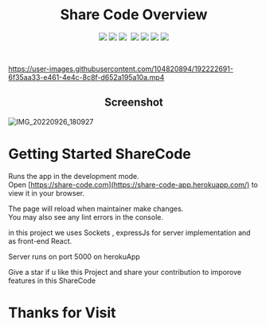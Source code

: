 <h1 align="center"> Share Code Overview</h1>
<p align="center">
  <img src="https://img.shields.io/badge/build-passing-brightgreen">
  <img src="https://img.shields.io/badge/App-Share Code-informational">
  <img src="https://img.shields.io/badge/Version-0.1.0-informational">
  <img href="https://img.shields.io/badge/mainter-Deepak%20Sharma-brightgreen">
  <img src="https://img.shields.io/badge/Server-ExpressJs-information">
  <img src="https://img.shields.io/badge/os-linux-brightgreen">
  <img src="https://img.shields.io/badge/published on-herokuapp-brightgreen">
  <img src="https://img.shields.io/badge/downloads-102-informational">
</p>

</br>

https://user-images.githubusercontent.com/104820894/192222691-6f35aa33-e461-4e4c-8c8f-d652a195a10a.mp4


<h2 align="center"> Screenshot </h2>

![IMG_20220926_180927](https://user-images.githubusercontent.com/104820894/192278691-3756ab1c-efd3-4b72-8bea-8bb19502ed15.jpg)


# Getting Started ShareCode

Runs the app in the development mode.\
Open [https://share-code.com](https://share-code-app.herokuapp.com/) to view it in your browser.

The page will reload when maintainer make changes.\
You may also see any lint errors in the console.

in this project we uses Sockets , expressJs for server implementation and as front-end React.

Server runs on port 5000 on herokuApp

Give a star if u like this Project and share your contribution to imporove features in this ShareCode


# Thanks for Visit


